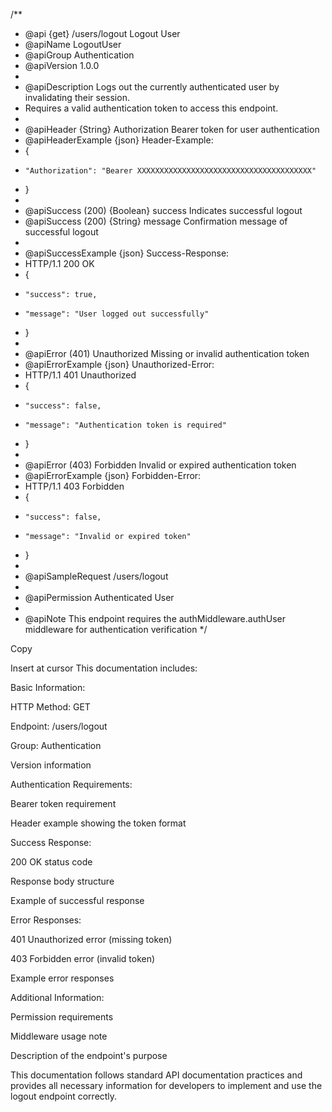 /\*\*

- @api {get} /users/logout Logout User
- @apiName LogoutUser
- @apiGroup Authentication
- @apiVersion 1.0.0
-
- @apiDescription Logs out the currently authenticated user by invalidating their session.
- Requires a valid authentication token to access this endpoint.
-
- @apiHeader {String} Authorization Bearer token for user authentication
- @apiHeaderExample {json} Header-Example:
- {
-     "Authorization": "Bearer XXXXXXXXXXXXXXXXXXXXXXXXXXXXXXXXXXXXXXX"
- }
-
- @apiSuccess (200) {Boolean} success Indicates successful logout
- @apiSuccess (200) {String} message Confirmation message of successful logout
-
- @apiSuccessExample {json} Success-Response:
- HTTP/1.1 200 OK
- {
-     "success": true,
-     "message": "User logged out successfully"
- }
-
- @apiError (401) Unauthorized Missing or invalid authentication token
- @apiErrorExample {json} Unauthorized-Error:
- HTTP/1.1 401 Unauthorized
- {
-     "success": false,
-     "message": "Authentication token is required"
- }
-
- @apiError (403) Forbidden Invalid or expired authentication token
- @apiErrorExample {json} Forbidden-Error:
- HTTP/1.1 403 Forbidden
- {
-     "success": false,
-     "message": "Invalid or expired token"
- }
-
- @apiSampleRequest /users/logout
-
- @apiPermission Authenticated User
-
- @apiNote This endpoint requires the authMiddleware.authUser middleware for authentication verification
  \*/

Copy

Insert at cursor
This documentation includes:

Basic Information:

HTTP Method: GET

Endpoint: /users/logout

Group: Authentication

Version information

Authentication Requirements:

Bearer token requirement

Header example showing the token format

Success Response:

200 OK status code

Response body structure

Example of successful response

Error Responses:

401 Unauthorized error (missing token)

403 Forbidden error (invalid token)

Example error responses

Additional Information:

Permission requirements

Middleware usage note

Description of the endpoint's purpose

This documentation follows standard API documentation practices and provides all necessary information for developers to implement and use the logout endpoint correctly.
